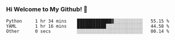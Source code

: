 ### Hi Welcome to My Github!  👋


<!--START_SECTION:waka-->

```text
Python     1 hr 34 mins    █████████████▓░░░░░░░░░░░   55.15 %
YAML       1 hr 16 mins    ███████████░░░░░░░░░░░░░░   44.58 %
Other      0 secs          ░░░░░░░░░░░░░░░░░░░░░░░░░   00.14 %
```

<!--END_SECTION:waka-->


<!--
**littlestone111/littlestone111** is a ✨ _special_ ✨ repository because its `README.md` (this file) appears on your GitHub profile.


Here are some ideas to get you started:

- 🔭 I’m currently working on ...
- 🌱 I’m currently learning ...
- 👯 I’m looking to collaborate on ...
- 🤔 I’m looking for help with ...
- 💬 Ask me about ...
- 📫 How to reach me: ...
- 😄 Pronouns: ...
- ⚡ Fun fact: ...
-->
